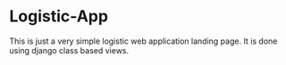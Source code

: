 # Logistic-App
This is just a very simple logistic web application landing page. It is done using django class based views.
